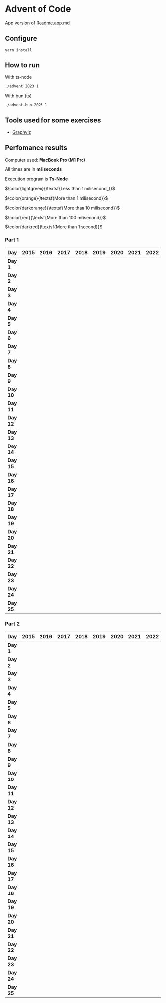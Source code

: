 # Advent of Code

App version of [Readme.app.md](./README.app.md)

## Configure

```sh
yarn install
```

## How to run

With ts-node

```sh
./advent 2023 1
```

With bun (ts)

```sh
./advent-bun 2023 1
```

## Tools used for some exercises

* [Graphviz](https://graphviz.org)

## Perfomance results

Computer used: **MacBook Pro (M1 Pro)**

All times are in **miliseconds**

Execution program is **Ts-Node**

$\color{lightgreen}{\textsf{Less than 1 milisecond_}}$

$\color{orange}{\textsf{More than 1 milisecond}}$

$\color{darkorange}{\textsf{More than 10 milisecond}}$

$\color{red}{\textsf{More than 100 milisecond}}$

$\color{darkred}{\textsf{More than 1 second}}$



### Part 1

| **Day** | **2015** | **2016** | **2017** | **2018** | **2019** | **2020** | **2021** | **2022** | **2023** |
|---------|----------|----------|----------|----------|----------|----------|----------|----------|----------|
| **Day 1** |         |         |         |         |         |         |         |         | $\color{lightgreen}{\textsf{0.651}}$ |
| **Day 2** |         |         |         |         |         |         |         |         | $\color{lightgreen}{\textsf{0.106}}$ |
| **Day 3** |         |         |         |         |         |         |         |         | $\color{orange}{\textsf{2.676}}$ |
| **Day 4** |         |         |         |         |         |         |         |         | $\color{lightgreen}{\textsf{0.426}}$ |
| **Day 5** |         |         |         |         |         |         |         |         | $\color{lightgreen}{\textsf{0.364}}$ |
| **Day 6** |         |         |         |         |         |         |         |         | $\color{lightgreen}{\textsf{0.047}}$ |
| **Day 7** |         |         |         |         |         |         |         |         | $\color{orange}{\textsf{2.683}}$ |
| **Day 8** |         |         |         |         |         |         |         |         | $\color{orange}{\textsf{1.333}}$ |
| **Day 9** |         |         |         |         |         |         |         |         | $\color{orange}{\textsf{2.433}}$ |
| **Day 10** |         |         |         |         |         |         |         |         | $\color{orange}{\textsf{1.766}}$ |
| **Day 11** |         |         |         |         |         |         |         |         | $\color{orange}{\textsf{7.678}}$ |
| **Day 12** |         |         |         |         |         |         |         |         | $\color{darkorange}{\textsf{23.652}}$ |
| **Day 13** |         |         |         |         |         |         |         |         | $\color{orange}{\textsf{2.605}}$ |
| **Day 14** |         |         |         |         |         |         |         |         | $\color{orange}{\textsf{3.359}}$ |
| **Day 15** |         |         |         |         |         |         |         |         | $\color{lightgreen}{\textsf{0.928}}$ |
| **Day 16** |         |         |         |         |         |         |         |         | $\color{orange}{\textsf{6.506}}$ |
| **Day 17** |         |         |         |         |         |         |         |         | $\color{red}{\textsf{731.511}}$ |
| **Day 18** |         |         |         |         |         |         |         |         | $\color{lightgreen}{\textsf{0.195}}$ |
| **Day 19** |         |         |         |         |         |         |         |         | $\color{orange}{\textsf{1.710}}$ |
| **Day 20** |         |         |         |         |         |         |         |         | $\color{darkorange}{\textsf{11.904}}$ |
| **Day 21** |         |         |         |         |         |         |         |         | $\color{darkorange}{\textsf{47.542}}$ |
| **Day 22** |         |         |         |         |         |         |         |         | $\color{red}{\textsf{209.524}}$ |
| **Day 23** |         |         |         |         |         |         |         |         | $\color{orange}{\textsf{1.016}}$ |
| **Day 24** |         |         |         |         |         |         |         |         | $\color{darkorange}{\textsf{35.950}}$ |
| **Day 25** |         |         |         |         |         |         |         |         | $\color{darkred}{\textsf{∞}}$ |


### Part 2

| **Day** | **2015** | **2016** | **2017** | **2018** | **2019** | **2020** | **2021** | **2022** | **2023** |
|---------|----------|----------|----------|----------|----------|----------|----------|----------|----------|
| **Day 1** |         |         |         |         |         |         |         |         | $\color{orange}{\textsf{1.741}}$ |
| **Day 2** |         |         |         |         |         |         |         |         | $\color{lightgreen}{\textsf{0.103}}$ |
| **Day 3** |         |         |         |         |         |         |         |         | $\color{orange}{\textsf{1.221}}$ |
| **Day 4** |         |         |         |         |         |         |         |         | $\color{lightgreen}{\textsf{0.475}}$ |
| **Day 5** |         |         |         |         |         |         |         |         | $\color{darkred}{\textsf{>8m}}$ |
| **Day 6** |         |         |         |         |         |         |         |         | $\color{lightgreen}{\textsf{0.041}}$ |
| **Day 7** |         |         |         |         |         |         |         |         | $\color{orange}{\textsf{5.344}}$ |
| **Day 8** |         |         |         |         |         |         |         |         | $\color{orange}{\textsf{6.380}}$ |
| **Day 9** |         |         |         |         |         |         |         |         | $\color{lightgreen}{\textsf{0.925}}$ |
| **Day 10** |         |         |         |         |         |         |         |         | $\color{orange}{\textsf{7.517}}$ |
| **Day 11** |         |         |         |         |         |         |         |         | $\color{orange}{\textsf{5.206}}$ |
| **Day 12** |         |         |         |         |         |         |         |         | $\color{red}{\textsf{528.548}}$ |
| **Day 13** |         |         |         |         |         |         |         |         | $\color{lightgreen}{\textsf{0.569}}$ |
| **Day 14** |         |         |         |         |         |         |         |         | $\color{red}{\textsf{482.525}}$ |
| **Day 15** |         |         |         |         |         |         |         |         | $\color{orange}{\textsf{1.341}}$ |
| **Day 16** |         |         |         |         |         |         |         |         | $\color{darkred}{\textsf{>1s}}$ |
| **Day 17** |         |         |         |         |         |         |         |         | $\color{darkred}{\textsf{>2s}}$ |
| **Day 18** |         |         |         |         |         |         |         |         | $\color{lightgreen}{\textsf{0.112}}$ |
| **Day 19** |         |         |         |         |         |         |         |         | $\color{orange}{\textsf{2.112}}$ |
| **Day 20** |         |         |         |         |         |         |         |         | $\color{darkorange}{\textsf{17.168}}$ |
| **Day 21** |         |         |         |         |         |         |         |         | $\color{darkred}{\textsf{>18s}}$ |
| **Day 22** |         |         |         |         |         |         |         |         | $\color{darkred}{\textsf{>1m}}$ |
| **Day 23** |         |         |         |         |         |         |         |         | $\color{darkred}{\textsf{>5s}}$ |
| **Day 24** |         |         |         |         |         |         |         |         | $\color{darkred}{\textsf{>7s}}$ |
| **Day 25** |         |         |         |         |         |         |         |         |         |
